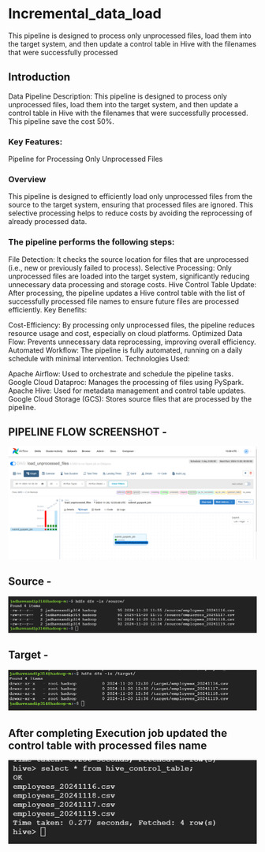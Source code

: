 # Incremental_data_load
This pipeline is designed to process only unprocessed files, load them into the target system, and then update a control table in Hive with the filenames that were successfully processed

## Introduction
Data Pipeline Description:
This pipeline is designed to process only unprocessed files, load them into the target system, and then update a control table in Hive with the filenames that were successfully processed.
This pipeline save the cost 50%.

### Key Features:
Pipeline for Processing Only Unprocessed Files

### Overview
This pipeline is designed to efficiently load only unprocessed files from the source to the target system, ensuring that processed files are ignored. This selective processing helps to reduce costs by avoiding the reprocessing of already processed data.

### The pipeline performs the following steps:

File Detection: It checks the source location for files that are unprocessed (i.e., new or previously failed to process).
Selective Processing: Only unprocessed files are loaded into the target system, significantly reducing unnecessary data processing and storage costs.
Hive Control Table Update: After processing, the pipeline updates a Hive control table with the list of successfully processed file names to ensure future files are processed efficiently.
Key Benefits:

Cost-Efficiency: By processing only unprocessed files, the pipeline reduces resource usage and cost, especially on cloud platforms.
Optimized Data Flow: Prevents unnecessary data reprocessing, improving overall efficiency.
Automated Workflow: The pipeline is fully automated, running on a daily schedule with minimal intervention.
Technologies Used:

Apache Airflow: Used to orchestrate and schedule the pipeline tasks.
Google Cloud Dataproc: Manages the processing of files using PySpark.
Apache Hive: Used for metadata management and control table updates.
Google Cloud Storage (GCS): Stores source files that are processed by the pipeline.

## PIPELINE FLOW SCREENSHOT -
![PIPELINE FLOW](https://github.com/SandipJadhav7843/Incremental_data_load/blob/main/Pipeline_Flow.png)



## Source  -

![Source](https://github.com/SandipJadhav7843/Incremental_data_load/blob/main/source_path.png)


## Target -

![Target](https://github.com/SandipJadhav7843/Incremental_data_load/blob/main/target_path.png)


## After completing Execution job updated the control table with processed files name 

![Control Table](https://github.com/SandipJadhav7843/Incremental_data_load/blob/main/hive_control_table_screenshot.png)

